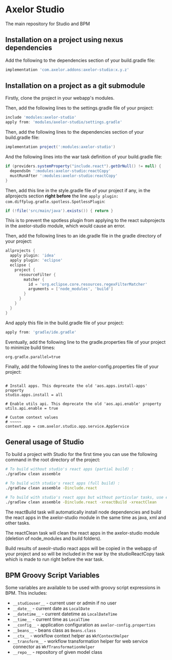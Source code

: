 # Axelor Studio

The main repository for Studio and BPM

## Installation on a project using nexus dependencies

Add the following to the dependencies section of your build.gradle file:

```groovy
implementation 'com.axelor.addons:axelor-studio:x.y.z'
```

## Installation on a project as a git submodule

Firstly, clone the project in your webapp's modules.

Then, add the following lines to the settings.gradle file of your project:

```groovy
include 'modules:axelor-studio'
apply from: 'modules/axelor-studio/settings.gradle'
```

Then, add the following lines to the dependencies section of your build.gradle file:

```groovy
implementation project(':modules:axelor-studio')
```

And the following lines into the war task definition of your build.gradle file:

```groovy
if (providers.systemProperty("include.react").getOrNull() != null) {
  dependsOn ':modules:axelor-studio:reactCopy'
  mustRunAfter ':modules:axelor-studio:reactCopy'
}
```

Then, add this line in the style.gradle file of your project if any, in the allprojects section **right before** the line `apply plugin: com.diffplug.gradle.spotless.SpotlessPlugin`:

```groovy
if (!file('src/main/java').exists()) { return }
```

This is to prevent the spotless plugin from applying to the react subprojects in the axelor-studio module, which would cause an error.

Then, add the following lines to an ide.gradle file in the gradle directory of your project:

```groovy
allprojects {
  apply plugin: 'idea'
  apply plugin: 'eclipse'
  eclipse {
    project {
      resourceFilter {
        matcher {
          id = 'org.eclipse.core.resources.regexFilterMatcher'
          arguments = ['node_modules', 'build']
        }
      }
    }
  }
}
```

And apply this file in the build.gradle file of your project:

```groovy
apply from: 'gradle/ide.gradle'
```

Eventually, add the following line to the gradle.properties file of your project to minimize build times:

```properties
org.gradle.parallel=true
```

Finally, add the following lines to the axelor-config.properties file of your project:

```properties

# Install apps. This deprecate the old 'aos.apps.install-apps' property
studio.apps.install = all

# Enable utils api. This deprecate the old 'aos.api.enable' property
utils.api.enable = true

# Custom context values
# ~~~~~
context.app = com.axelor.studio.app.service.AppService
```

## General usage of Studio

To build a project with Studio for the first time you can use the following command in the root directory of the project:

```bash
# To build without studio's react apps (partial build) :
./gradlew clean assemble

# To build with studio's react apps (full build) :
./gradlew clean assemble -Dinclude.react

# To build with studio's react apps but without particular tasks, use exclusions, for example :
./gradlew clean assemble -Dinclude.react -xreactBuild -xreactClean
```

The reactBuild task will automatically install node dependencies and build the react apps in the axelor-studio module in the same time as java, xml and other tasks.

The reactClean task will clean the react apps in the axelor-studio module (deletion of node_modules and build folders).

Build results of axeolr-studio react apps will be copied in the webapp of your project and so will be included in the war by the studioReactCopy task which is made to run right before the war task.

## BPM Groovy Script Variables

Some variables are available to be used with groovy script expressions in BPM. This includes:

* `__studiouser__` - current user or admin if no user
* `__date__` - current date as `LocalDate`
* `__datetime__` - current datetime as `LocalDateTime`
* `__time__` - current time as `LocalTime`
* `__config__` - application configuration as `axelor-config.properties`
* `__beans__` - beans class as `Beans.class`
* `__ctx__` - workflow context helper as `WkfContextHelper`
* `__transform__` - workflow transformation helper for web service connector as `WkfTransformationHelper`
* `__repo__` - repository of given model class
